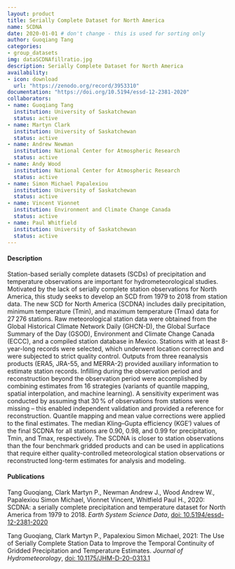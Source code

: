 ```yaml
---
layout: product
title: Serially Complete Dataset for North America
name: SCDNA
date: 2020-01-01 # don't change - this is used for sorting only
author: Guoqiang Tang
categories:
- group_datasets
img: dataSCDNAfillratio.jpg
description: Serially Complete Dataset for North America
availability:
- icon: download 
  url: "https://zenodo.org/record/3953310"
documentation: "https://doi.org/10.5194/essd-12-2381-2020"
collaborators:
- name: Guoqiang Tang
  institution: University of Saskatchewan
  status: active
- name: Martyn Clark
  institution: University of Saskatchewan
  status: active
- name: Andrew Newman
  institution: National Center for Atmospheric Research
  status: active
- name: Andy Wood
  institution: National Center for Atmospheric Research
  status: active
- name: Simon Michael Papalexiou
  institution: University of Saskatchewan
  status: active
- name: Vincent Vionnet
  institution: Environment and Climate Change Canada
  status: active
- name: Paul Whitfield
  institution: University of Saskatchewan
  status: active
---
```


#### Description
Station-based serially complete datasets (SCDs) of precipitation and temperature observations are important for hydrometeorological studies. Motivated by the lack of serially complete station observations for North America, this study seeks to develop an SCD from 1979 to 2018 from station data. The new SCD for North America (SCDNA) includes daily precipitation, minimum temperature (Tmin), and maximum temperature (Tmax) data for 27 276 stations. Raw meteorological station data were obtained from the Global Historical Climate Network Daily (GHCN-D), the Global Surface Summary of the Day (GSOD), Environment and Climate Change Canada (ECCC), and a compiled station database in Mexico. Stations with at least 8-year-long records were selected, which underwent location correction and were subjected to strict quality control. Outputs from three reanalysis products (ERA5, JRA-55, and MERRA-2) provided auxiliary information to estimate station records. Infilling during the observation period and reconstruction beyond the observation period were accomplished by combining estimates from 16 strategies (variants of quantile mapping, spatial interpolation, and machine learning). A sensitivity experiment was conducted by assuming that 30 % of observations from stations were missing – this enabled independent validation and provided a reference for reconstruction. Quantile mapping and mean value corrections were applied to the final estimates. The median Kling–Gupta efficiency (KGE′) values of the final SCDNA for all stations are 0.90, 0.98, and 0.99 for precipitation, Tmin, and Tmax, respectively. The SCDNA is closer to station observations than the four benchmark gridded products and can be used in applications that require either quality-controlled meteorological station observations or reconstructed long-term estimates for analysis and modeling.

#### Publications
Tang Guoqiang, Clark Martyn P., Newman Andrew J., Wood Andrew W., Papalexiou Simon Michael, Vionnet Vincent, Whitfield Paul H., 2020: SCDNA: a serially complete precipitation and temperature dataset for North America from 1979 to 2018. _Earth System Science Data_, [doi: 10.5194/essd-12-2381-2020](http://doi.org/10.5194/essd-12-2381-2020)

Tang Guoqiang, Clark Martyn P., Papalexiou Simon Michael, 2021: The Use of Serially Complete Station Data to Improve the Temporal Continuity of Gridded Precipitation and Temperature Estimates. _Journal of Hydrometeorology_, [doi: 10.1175/JHM-D-20-0313.1](http://doi.org/10.1175/JHM-D-20-0313.1)
